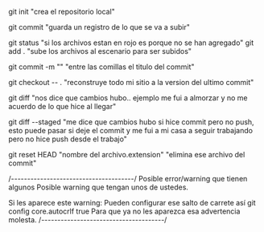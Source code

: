git init "crea el repositorio local"

git commit "guarda un registro de lo que se va a subir"

git status "si los archivos estan en rojo es porque no se han agregado"
git add . "sube los archivos al escenario para ser subidos"

git commit -m ""  "entre las comillas el titulo del commit"

git checkout -- . "reconstruye todo mi sitio a la version del ultimo commit"

git diff    "nos dice que cambios hubo.. ejemplo me fui a almorzar y no me acuerdo de lo que hice al llegar"

git diff --staged    "me dice que cambios hubo si hice commit pero no push, esto puede pasar si deje el commit y me fui a mi casa a seguir trabajando pero no hice push desde el trabajo"

git reset HEAD "nombre del archivo.extension"    "elimina ese archivo del commit"


/--------------------------------------/
Posible error/warning que tienen algunos
Posible warning que tengan unos de ustedes.

Si les aparece este warning:
Pueden configurar ese salto de carrete así
git config core.autocrlf true
Para que ya no les aparezca esa advertencia molesta.
/--------------------------------------/



